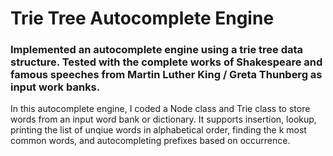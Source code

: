 # Trie Tree Autocomplete Engine

### Implemented an autocomplete engine using a trie tree data structure. Tested with the complete works of Shakespeare and famous speeches from Martin Luther King / Greta Thunberg as input work banks.

In this autocomplete engine, I coded a Node class and Trie class to store words from an input word bank or dictionary. It supports insertion, lookup, printing the list of unqiue words in alphabetical order, finding the k most common words, and autocompleting prefixes based on occurrence.
